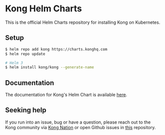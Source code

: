 # Kong Helm Charts

This is the official Helm Charts repository for installing Kong on Kubernetes.

## Setup

```bash
$ helm repo add kong https://charts.konghq.com
$ helm repo update

# Helm 3
$ helm install kong/kong --generate-name
```

## Documentation

The documentation for Kong's Helm Chart is available
[here](https://github.com/Kong/charts/blob/main/charts/kong/README.md).

## Seeking help

If you run into an issue, bug or have a question, please reach out to the Kong
community via [Kong Nation](https://discuss.konghq.com) or open Github
issues in [this](https://github.com/kong/charts/issues) repository.
